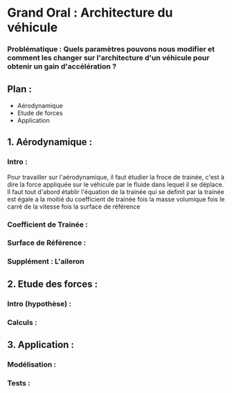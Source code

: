 # Grand Oral : Architecture du véhicule
### Problématique : Quels paramètres pouvons nous modifier et comment les changer sur l'architecture d'un véhicule pour obtenir un gain d'accélération ?
## Plan :
- Aérodynamique
- Etude de forces
- Application 
## 1. Aérodynamique :
### Intro :
Pour travailler sur l'aérodynamique, il faut étudier la froce de trainée, c'est à dire la force appliquée sur le véhicule par le fluide dans lequel il se déplace. Il faut tout d'abord établir l'équation de la trainée qui se definit par la trainée est égale a la moitié du coefficient de trainée fois la masse volumique fois le carré de la vitesse fois la surface de référence
### Coefficient de Trainée :
### Surface de Référence :
### Supplément : L'aileron
## 2. Etude des forces :
### Intro (hypothèse) :
### Calculs :
## 3. Application :
### Modélisation :
### Tests :
